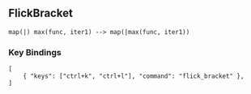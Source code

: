 ## FlickBracket

```
map(|) max(func, iter1) --> map(|max(func, iter1))
```


### Key Bindings

```
[
	{ "keys": ["ctrl+k", "ctrl+l"], "command": "flick_bracket" },
]
```

